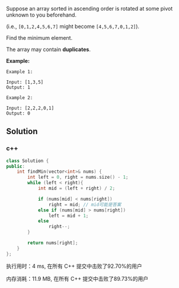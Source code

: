 Suppose an array sorted in ascending order is rotated at some pivot unknown to you beforehand.

(i.e.,  `[0,1,2,4,5,6,7]` might become  `[4,5,6,7,0,1,2]`).

Find the minimum element.

The array may contain **duplicates**.



 **Example:**

```
Example 1:

Input: [1,3,5]
Output: 1

Example 2:

Input: [2,2,2,0,1]
Output: 0
```

## Solution
### c++

```c++
class Solution {
public:
    int findMin(vector<int>& nums) {
        int left = 0, right = nums.size() - 1;
        while (left < right){
            int mid = (left + right) / 2;

            if (nums[mid] < nums[right]) 
                right = mid; // mid可能是答案
            else if (nums[mid] > nums[right]) 
                left = mid + 1;
            else
                right--;
        }

        return nums[right];
    }
};
```

执行用时：4 ms, 在所有 C++ 提交中击败了92.70%的用户

内存消耗：11.9 MB, 在所有 C++ 提交中击败了89.73%的用户
